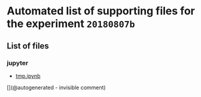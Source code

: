 # Automated list of supporting files for the __experiment `20180807b`__

## List of files

### jupyter

* [tmp.ipynb](/tmp.ipynb)


[](@autogenerated - invisible comment)